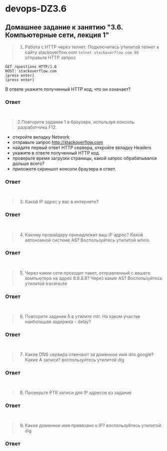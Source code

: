 # devops-DZ3.6
## Домашнее задание к занятию "3.6. Компьютерные сети, лекция 1"
>1.  Работа c HTTP через телнет.
   Подключитесь утилитой телнет к сайту stackoverflow.com ```telnet stackoverflow.com 80 ```
   отправьте HTTP запрос
```
GET /questions HTTP/1.0
HOST: stackoverflow.com
[press enter]
[press enter]
```
В ответе укажите полученный HTTP код, что он означает?
### Ответ ###     
```bash
   
```
>2.Повторите задание 1 в браузере, используя консоль разработчика F12.

- откройте вкладку Network
- отправьте запрос http://stackoverflow.com
- найдите первый ответ HTTP сервера, откройте вкладку Headers
- укажите в ответе полученный HTTP код.
- проверьте время загрузки страницы, какой запрос обрабатывался дольше всего?
- приложите скриншот консоли браузера в ответ.

### Ответ ###     
```bash
    
```
>3. Какой IP адрес у вас в интернете?
### Ответ ###     
```bash
    
```
>4. Какому провайдеру принадлежит ваш IP адрес? Какой автономной системе AS? Воспользуйтесь утилитой whois
### Ответ ###     
```bash
    
```
>5. Через какие сети проходит пакет, отправленный с вашего компьютера на адрес 8.8.8.8? Через какие AS? Воспользуйтесь утилитой traceroute
### Ответ ###     
```bash
    
```
>6. Повторите задание 5 в утилите mtr. На каком участке наибольшая задержка - delay?
### Ответ ###     
```bash
    
```
>7. Какие DNS сервера отвечают за доменное имя dns.google? Какие A записи? воспользуйтесь утилитой dig
### Ответ ###     
```bash
    
```
>8. Проверьте PTR записи для IP адресов из задания 
### Ответ ###     
```bash
    
```
>9. Какое доменное имя привязано к IP? воспользуйтесь утилитой dig
### Ответ ###     
```bash
    
```
